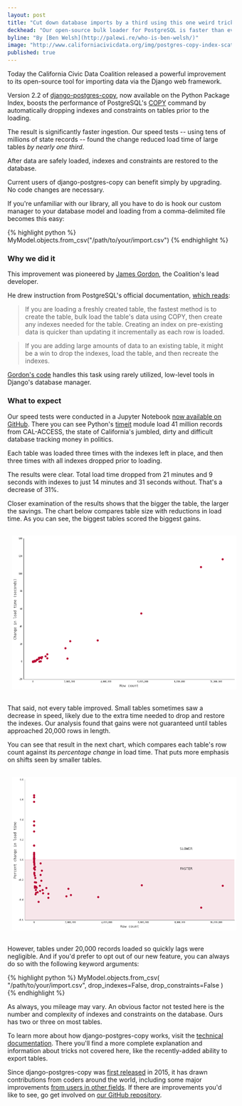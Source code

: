 ```yaml
---
layout: post
title: "Cut down database imports by a third using this one weird trick"
deckhead: "Our open-source bulk loader for PostgreSQL is faster than ever"
byline: "By [Ben Welsh](http://palewi.re/who-is-ben-welsh/)"
image: "http://www.californiacivicdata.org/img/postgres-copy-index-scatter-two.png"
published: true
---
```


Today the California Civic Data Coalition released a powerful improvement to its open-source tool for importing data via the Django web framework.

Version 2.2 of [django-postgres-copy](http://django-postgres-copy.californiacivicdata.org/en/latest/), now available on the Python Package Index, boosts the performance of PostgreSQL's [COPY](https://www.postgresql.org/docs/9.2/static/sql-copy.html) command by automatically dropping indexes and constraints on tables prior to the loading.

The result is significantly faster ingestion. Our speed tests -- using tens of millions of state records -- found the change reduced load time of large tables *by nearly one third*.

After data are safely loaded, indexes and constraints are restored to the database.

Current users of django-postgres-copy can benefit simply by upgrading. No code changes are necessary.

If you're unfamiliar with our library, all you have to do is hook our custom manager to your database model and loading from a comma-delimited file becomes this easy:

{% highlight python %}
MyModel.objects.from_csv("/path/to/your/import.csv")
{% endhighlight %}

### Why we did it

This improvement was pioneered by [James Gordon](https://twitter.com/je_gordon), the Coalition's lead developer.

He drew instruction from PostgreSQL's official documentation, [which reads](https://www.postgresql.org/docs/10/static/populate.html):

> If you are loading a freshly created table, the fastest method is to create the table, bulk load the table's data using COPY, then create any indexes needed for the table. Creating an index on pre-existing data is quicker than updating it incrementally as each row is loaded.

> If you are adding large amounts of data to an existing table, it might be a win to drop the indexes, load the table, and then recreate the indexes.

[Gordon's code](https://github.com/california-civic-data-coalition/django-postgres-copy/blob/3d7fa390b16c2ded087b206fa7ba9cdd378a415d/postgres_copy/managers.py#L12-L123) handles this task using rarely utilized, low-level tools in Django's database manager.

### What to expect

Our speed tests were conducted in a Jupyter Notebook [now available on GitHub](https://github.com/california-civic-data-coalition/python-calaccess-notebooks/blob/master/calaccess-exploration/django-postgres-copy%20speed%20tests.ipynb). There you can see Python's [timeit](https://docs.python.org/2/library/timeit.html) module load 41 million records from CAL-ACCESS, the state of California's jumbled, dirty and difficult database tracking money in politics.

Each table was loaded three times with the indexes left in place, and then three times with all indexes dropped prior to loading.

The results were clear. Total load time dropped from 21 minutes and 9 seconds with indexes to just 14 minutes and 31 seconds without. That's a decrease of 31%.

Closer examination of the results shows that the bigger the table, the larger the savings. The chart below compares table size with reductions in load time. As you can see, the biggest tables scored the biggest gains.

<figure style="width: 100%; margin: 20px 0; padding:0;">
    <img src="/img/postgres-copy-index-scatter-one.png" style="padding: 10px">
</figure>

That said, not every table improved. Small tables sometimes saw a decrease in speed, likely due to the extra time needed to drop and restore the indexes. Our analysis found that gains were not guaranteed until tables approached 20,000 rows in length.

You can see that result in the next chart, which compares each table's row count against its _percentage change_ in load time. That puts more emphasis on shifts seen by smaller tables.

<figure style="width: 100%; margin: 20px 0; padding:0;">
    <img src="/img/postgres-copy-index-scatter-two.png" style="padding: 10px">
</figure>

However, tables under 20,000 records loaded so quickly lags were negligible. And if you'd prefer to opt out of our new feature, you can always do so with the following keyword arguments:

{% highlight python %}
MyModel.objects.from_csv(
    "/path/to/your/import.csv",
    drop_indexes=False,
    drop_constraints=False
)
{% endhighlight %}

As always, you mileage may vary. An obvious factor not tested here is the number and complexity of indexes and constraints on the database. Ours has two or three on most tables.

To learn more about how django-postgres-copy works, visit the [technical documentation](http://django-postgres-copy.californiacivicdata.org/). There you'll find a more complete explanation and information about tricks not covered here, like the recently-added ability to export tables.

Since django-postgres-copy was [first released](https://www.californiacivicdata.org/2015/07/17/hello-django-postgres-copy/) in 2015, it has drawn contributions from coders around the world, including some major improvements [from users in other fields](https://www.californiacivicdata.org/2016/11/14/django-postgres-copy-0.1/). If there are improvements you'd like to see, go get involved on [our GitHub repository](https://github.com/california-civic-data-coalition/django-postgres-copy).
